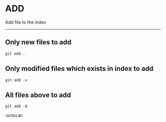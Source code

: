 ADD  
===  
Add file to the index  
  
--------------------------  
  
Only new files to add  
----------------  
```  
git add .
```
  
Only modified files which exists in index to add  
-------------------------------------------  
```  
git add -u  
```  

All files above to add  
----------------------  
```
git add -A  
```
:octocat:
